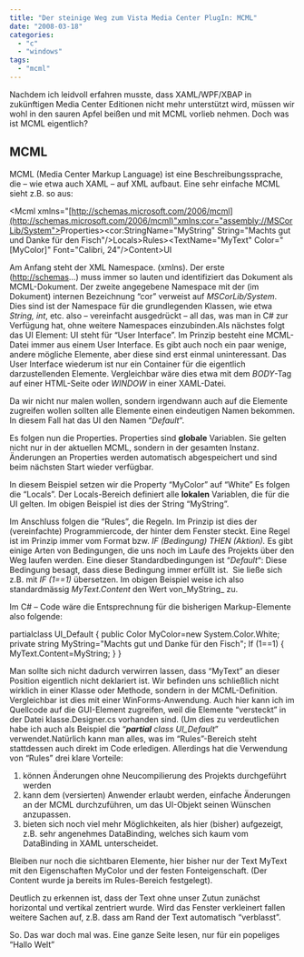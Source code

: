 ```yaml
---
title: "Der steinige Weg zum Vista Media Center PlugIn: MCML"
date: "2008-03-18"
categories: 
  - "c"
  - "windows"
tags: 
  - "mcml"
---
```


Nachdem ich leidvoll erfahren musste, dass XAML/WPF/XBAP in zukünftigen Media Center Editionen nicht mehr unterstützt wird, müssen wir wohl in den sauren Apfel beißen und mit MCML vorlieb nehmen. Doch was ist MCML eigentlich?

## MCML

MCML (Media Center Markup Language) ist eine Beschreibungssprache, die – wie etwa auch XAML – auf XML aufbaut. Eine sehr einfache MCML sieht z.B. so aus:

<Mcml xmlns="[http://schemas.microsoft.com/2006/mcml](http://schemas.microsoft.com/2006/mcml)"xmlns:cor="assembly://MSCorLib/System"><UI Name="Default"><Properties><Color Name="MyColor" Color="White"/>Properties><Locals><cor:StringName="MyString" String="Machts gut und Danke für den Fisch"/>Locals><Rules><Default Target="\[MyText.Content\]" Value="\[MyString\]"/>Rules><Content><TextName="MyText" Color="\[MyColor\]" Font="Calibri, 24"/>Content>UI<Mcml>

Am Anfang steht der XML Namespace. (xmlns). Der erste ([http://schemas](http://schemas/)…) muss immer so lauten und identifiziert das Dokument als MCML-Dokument. Der zweite angegebene Namespace mit der (im Dokument) internen Bezeichnung “cor” verweist auf _MSCorLib/System_. Dies sind ist der Namespace für die grundlegenden Klassen, wie etwa _String, int_, etc. also – vereinfacht ausgedrückt – all das, was man in C# zur Verfügung hat, ohne weitere Namespaces einzubinden.Als nächstes folgt das UI Element: UI steht für “User Interface”. Im Prinzip besteht eine MCML-Datei immer aus einem User Interface. Es gibt auch noch ein paar wenige, andere mögliche Elemente, aber diese sind erst einmal uninteressant. Das User Interface wiederum ist nur ein Container für die eigentlich darzustellenden Elemente. Vergleichbar wäre dies etwa mit dem _BODY_\-Tag auf einer HTML-Seite oder _WINDOW_ in einer XAML-Datei.

Da wir nicht nur malen wollen, sondern irgendwann auch auf die Elemente zugreifen wollen sollten alle Elemente einen eindeutigen Namen bekommen. In diesem Fall hat das UI den Namen “_Default_“.

Es folgen nun die Properties. Properties sind **globale** Variablen. Sie gelten nicht nur in der aktuellen MCML, sondern in der gesamten Instanz. Änderungen an Properties werden automatisch abgespeichert und sind beim nächsten Start wieder verfügbar.

In diesem Beispiel setzen wir die Property “MyColor” auf “White” Es folgen die “Locals”. Der Locals-Bereich definiert alle **lokalen** Variablen, die für die UI gelten. Im obigen Beispiel ist dies der String “MyString”.

Im Anschluss folgen die “Rules”, die Regeln. Im Prinzip ist dies der (vereinfachte) Programmiercode, der hinter dem Fenster steckt. Eine Regel ist im Prinzip immer vom Format bzw. _IF (Bedingung) THEN (Aktion)._ Es gibt einige Arten von Bedingungen, die uns noch im Laufe des Projekts über den Weg laufen werden. Eine dieser Standardbedingungen ist “_Default_“: Diese Bedingung besagt, dass diese Bedingung immer erfüllt ist.  Sie ließe sich z.B. mit _IF (1==1)_ übersetzen. Im obigen Beispiel weise ich also standardmässig _MyText.Content_ den Wert von_MyString_ zu.

Im C# – Code wäre die Entsprechnung für die bisherigen Markup-Elemente also folgende:

partialclass UI\_Default { 
  public Color MyColor=new System.Color.White;
  private string MyString="Machts gut und Danke für den Fisch"; 
  If (1==1) { 
    MyText.Content=MyString; 
  } 
}

Man sollte sich nicht dadurch verwirren lassen, dass “MyText” an dieser Position eigentlich nicht deklariert ist. Wir befinden uns schließlich nicht wirklich in einer Klasse oder Methode, sondern in der MCML-Definition. Vergleichbar ist dies mit einer WinForms-Anwendung. Auch hier kann ich im Quellcode auf die GUI-Element zugreifen, weil die Elemente “versteckt” in der Datei klasse.Designer.cs vorhanden sind. (Um dies zu verdeutlichen habe ich auch als Beispiel die “**_partial_** _class UI\_Default_” verwendet.Natürlich kann man alles, was im “Rules”-Bereich steht stattdessen auch direkt im Code erledigen. Allerdings hat die Verwendung von “Rules” drei klare Vorteile:

1. können Änderungen ohne Neucompilierung des Projekts durchgeführt werden
2. kann dem (versierten) Anwender erlaubt werden, einfache Änderungen an der MCML durchzuführen, um das UI-Objekt seinen Wünschen anzupassen.
3. bieten sich noch viel mehr Möglichkeiten, als hier (bisher) aufgezeigt, z.B. sehr angenehmes DataBinding, welches sich kaum vom DataBinding in XAML unterscheidet.

Bleiben nur noch die sichtbaren Elemente, hier bisher nur der Text MyText mit den Eigenschaften MyColor und der festen Fonteigenschaft. (Der Content wurde ja bereits im Rules-Bereich festgelegt).

Deutlich zu erkennen ist, dass der Text ohne unser Zutun zunächst horizontal und vertikal zentriert wurde. Wird das Fenster verkleinert fallen weitere Sachen auf, z.B. dass am Rand der Text automatisch “verblasst”.

So. Das war doch mal was. Eine ganze Seite lesen, nur für ein popeliges “Hallo Welt”
